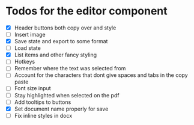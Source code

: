 
# Todos for the editor component

- [x] Header buttons both copy over and style
- [ ] Insert image
- [x] Save state and export to some format
- [ ] Load state
- [x] List items and other fancy styling
- [ ] Hotkeys
- [ ] Remember where the text was selected from
- [ ] Account for the characters that dont give spaces and tabs in the copy paste
- [ ] Font size input
- [ ] Stay highlighted when selected on the pdf
- [ ] Add tooltips to buttons
- [x] Set document name properly for save
- [ ] Fix inline styles in docx